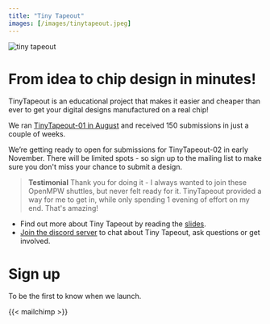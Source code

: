 ```yaml
---
title: "Tiny Tapeout"
images: [/images/tinytapeout.jpeg]
---
```


![tiny tapeout](/images/tinytapeout.jpeg)

# From idea to chip design in minutes!

TinyTapeout is an educational project that makes it easier and cheaper than ever to get your digital designs manufactured on a real chip!

We ran [TinyTapeout-01 in August](/runs/tt01/) and received 150 submissions in just a couple of weeks. 

We’re getting ready to open for submissions for TinyTapeout-02 in early November. There will be limited spots - so sign up to the mailing list to make sure you don't miss your chance to submit a design.

> **Testimonial** Thank you for doing it - I always wanted to join these OpenMPW shuttles, but never felt ready for it. TinyTapeout provided a way for me to get in, while only spending 1 evening of effort on my end. That's amazing! 

* Find out more about Tiny Tapeout by reading the [slides](https://bit.ly/tiny-tapeout).
* [Join the discord server](https://discord.gg/qZHPrPsmt6) to chat about Tiny Tapeout, ask questions or get involved.

# Sign up

To be the first to know when we launch.

{{< mailchimp >}}
